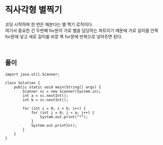 # 직사각형 별찍기
코딩 시작하며 한 번은 해본다는 별 찍기 로직이다.\
여기서 중요한 건 두번째 for문이 가로 별을 담당하는 파트이기 때문에 가로 길이를 안쪽 for문에 넣고 세로 길이를 바깥 쪽 for문에 반복으로 넣어주면 된다.

<br>

## 풀이
```
import java.util.Scanner;

class Solution {
    public static void main(String[] args) {
        Scanner sc = new Scanner(System.in);
        int a = sc.nextInt();
        int b = sc.nextInt();
        
        for (int i = 0; i < b; i++) {
            for (int j = 0; j < a; j++) {
                System.out.print("*");
            }
            System.out.println();
        }
    }
}
```
